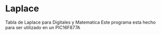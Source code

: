 # Laplace
Tabla de Laplace para Digitales y Matematica
Este programa esta hecho para ser utilizado en un PIC16F877A
